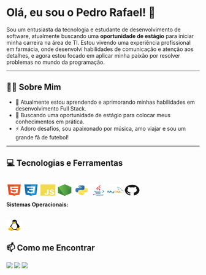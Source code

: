# Olá, eu sou o Pedro Rafael! 👋

Sou um entusiasta da tecnologia e estudante de desenvolvimento de software, atualmente buscando uma **oportunidade de estágio** para iniciar minha carreira na área de TI. Estou vivendo uma experiência profissional em farmácia, onde desenvolvi habilidades de comunicação e atenção aos detalhes, e agora estou focado em aplicar minha paixão por resolver problemas no mundo da programação.

---

## 👨‍💻 Sobre Mim
* 🌱 Atualmente estou aprendendo e aprimorando minhas habilidades em desenvolvimento Full Stack.
* 💼 Buscando uma oportunidade de estágio para colocar meus conhecimentos em prática.
* ⚡ Adoro desafios, sou apaixonado por música, amo viajar e sou um grande fã de futebol!


---

## 💻 Tecnologias e Ferramentas

<div style="display: inline_block"><br>
  <img align="center" alt="HTML5" height="30" width="40" src="https://raw.githubusercontent.com/devicons/devicon/master/icons/html5/html5-original.svg">
  <img align="center" alt="CSS3" height="30" width="40" src="https://raw.githubusercontent.com/devicons/devicon/master/icons/css3/css3-original.svg">
  <img align="center" alt="JavaScript" height="30" width="40" src="https://raw.githubusercontent.com/devicons/devicon/master/icons/javascript/javascript-plain.svg">
  <img align="center" alt="Node.js" height="30" width="40" src="https://raw.githubusercontent.com/devicons/devicon/master/icons/nodejs/nodejs-original.svg">
  <img align="center" alt="Python" height="30" width="40" src="https://raw.githubusercontent.com/devicons/devicon/master/icons/python/python-original.svg">
  <img align="center" alt="Java" height="30" width="40" src="https://raw.githubusercontent.com/devicons/devicon/master/icons/java/java-original.svg">
  <img align="center" alt="MySQL" height="30" width="40" src="https://raw.githubusercontent.com/devicons/devicon/master/icons/mysql/mysql-original-wordmark.svg">
  <img align="center" alt="GitHub" height="30" width="40" src="https://raw.githubusercontent.com/devicons/devicon/master/icons/github/github-original.svg">
</div>

**Sistemas Operacionais:**
<div style="display: inline_block"><br>
  <img align="center" alt="Linux" height="30" width="40" src="https://raw.githubusercontent.com/devicons/devicon/master/icons/linux/linux-original.svg">
</div>

## 📫 Como me Encontrar

<div> 
  <a href="https://instagram.com/pedro_rafael.x" target="_blank"><img src="https://img.shields.io/badge/-Instagram-%23E4405F?style=for-the-badge&logo=instagram&logoColor=white" target="_blank"></a>
  <a href="https://www.linkedin.com/in/pedro-rafael-leite-mendon%C3%A7a-681862386/" target="_blank"><img src="https://img.shields.io/badge/-LinkedIn-%230077B5?style=for-the-badge&logo=linkedin&logoColor=white" target="_blank"></a>
  <a href="mailto:pedro.r.mendonca6@aluno.senai.br"><img src="https://img.shields.io/badge/Email_(Senai)-D14836?style=for-the-badge&logo=gmail&logoColor=white" target="_blank"></a>
</div>


